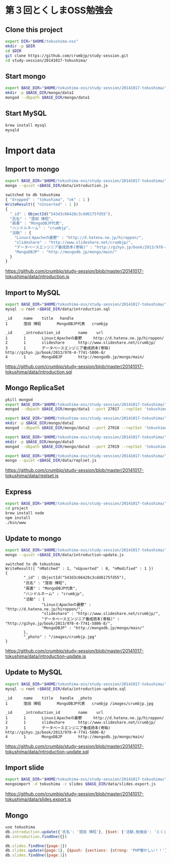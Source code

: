 
# 第３回とくしまOSS勉強会

## Clone this project
```sh
export DIR="$HOME/tokushima-oss"
mkdir -p $DIR
cd $DIR
git clone https://github.com/crumbjp/study-session.git
cd study-session/20141017-tokushima/
```

## Start mongo
```sh
export BASE_DIR="$HOME/tokushima-oss/study-session/20141017-tokushima/"
mkdir -p $BASE_DIR/mongo/data1
mongod --dbpath $BASE_DIR/mongo/data1

```

## Start MySQL
```sh
brew install mysql
mysqld
```

# Import data
## Import to mongo
```sh
export BASE_DIR="$HOME/tokushima-oss/study-session/20141017-tokushima/"
mongo --quiet <$BASE_DIR/data/introduction.js
```

```js
switched to db tokushima
{ "dropped" : "tokushima", "ok" : 1 }
WriteResult({ "nInserted" : 1 })
{
  "_id" : ObjectId("543d3c66428c3cdd6175fd55"),
  "氏名" : "窪田 博昭",
  "肩書" : "MongoDBJP代表",
  "ハンドルネーム" : "crumbjp",
  "活動" : {
    "LinuxとApacheの憂鬱" : "http://d.hatena.ne.jp/hiroppon/",
    "slideshare" : "http://www.slideshare.net/crumbjp/",
    "データベースエンジニア養成読本(寄稿)" : "http://gihyo.jp/book/2013/978-4-7741-5806-8/",
    "MongoDBJP" : "http://mongodb.jp/mongo/main/"
  }
}
```
https://github.com/crumbjp/study-session/blob/master/20141017-tokushima/data/introduction.js

## Import to MySQL
```sh
export BASE_DIR="$HOME/tokushima-oss/study-session/20141017-tokushima/"
mysql -u root <$BASE_DIR/data/introduction.sql
```

```
_id     name    title   handle
1       窪田 博昭       MongoDBJP代表   crumbjp

_id     _introduction_id        name    url
1       1       LinuxとApacheの憂鬱     http://d.hatena.ne.jp/hiroppon/
2       1       slideshare      http://www.slideshare.net/crumbjp/
3       1       データベースエンジニア養成読本(寄稿)    http://gihyo.jp/book/2013/978-4-7741-5806-8/
4       1       MongoDBJP       http://mongodb.jp/mongo/main/
```
https://github.com/crumbjp/study-session/blob/master/20141017-tokushima/data/introduction.sql

## Mongo ReplicaSet
```sh
pkill mongod
export BASE_DIR="$HOME/tokushima-oss/study-session/20141017-tokushima/"
mongod --dbpath $BASE_DIR/mongo/data1 --port 27017 --replSet 'tokushima-RS'
```

```sh
export BASE_DIR="$HOME/tokushima-oss/study-session/20141017-tokushima/"
mkdir -p $BASE_DIR/mongo/data2
mongod --dbpath $BASE_DIR/mongo/data2 --port 27018 --replSet 'tokushima-RS'
```

```sh
export BASE_DIR="$HOME/tokushima-oss/study-session/20141017-tokushima/"
mkdir -p $BASE_DIR/mongo/data3
mongod --dbpath $BASE_DIR/mongo/data3 --port 27019 --replSet 'tokushima-RS'
```

```sh
export BASE_DIR="$HOME/tokushima-oss/study-session/20141017-tokushima/"
mongo --quiet <$BASE_DIR/data/replset.js
```
https://github.com/crumbjp/study-session/blob/master/20141017-tokushima/data/replset.js

## Express
```sh
export BASE_DIR="$HOME/tokushima-oss/study-session/20141017-tokushima/"
cd project
brew install node
npm install
./bin/www
```

## Update to mongo
```sh
export BASE_DIR="$HOME/tokushima-oss/study-session/20141017-tokushima/"
mongo --quiet <$BASE_DIR/data/introduction-update.js
```

```
switched to db tokushima
WriteResult({ "nMatched" : 1, "nUpserted" : 0, "nModified" : 1 })
{
        "_id" : ObjectId("543d3c66428c3cdd6175fd55"),
        "氏名" : "窪田 博昭",
        "肩書" : "MongoDBJP代表",
        "ハンドルネーム" : "crumbjp",
        "活動" : {
                "LinuxとApacheの憂鬱" : "http://d.hatena.ne.jp/hiroppon/",
                "slideshare" : "http://www.slideshare.net/crumbjp/",
                "データベースエンジニア養成読本(寄稿)" : "http://gihyo.jp/book/2013/978-4-7741-5806-8/",
                "MongoDBJP" : "http://mongodb.jp/mongo/main/"
        },
        "_photo" : "/images/crumbjp.jpg"
}
```
https://github.com/crumbjp/study-session/blob/master/20141017-tokushima/data/introduction-update.js

## Update to MySQL
```sh
export BASE_DIR="$HOME/tokushima-oss/study-session/20141017-tokushima/"
mysql -u root <$BASE_DIR/data/introduction-update.sql
```

```
_id     name    title   handle  _photo
1       窪田 博昭       MongoDBJP代表   crumbjp /images/crumbjp.jpg

_id     _introduction_id        name    url
1       1       LinuxとApacheの憂鬱     http://d.hatena.ne.jp/hiroppon/
2       1       slideshare      http://www.slideshare.net/crumbjp/
3       1       データベースエンジニア養成読本(寄稿)    http://gihyo.jp/book/2013/978-4-7741-5806-8/
4       1       MongoDBJP       http://mongodb.jp/mongo/main/
```

https://github.com/crumbjp/study-session/blob/master/20141017-tokushima/data/introduction-update.sql

## Import slide
```sh
export BASE_DIR="$HOME/tokushima-oss/study-session/20141017-tokushima/"
mongoimport -d tokushima -c slides $BASE_DIR/data/slides.export.js
```
https://github.com/crumbjp/study-session/blob/master/20141017-tokushima/data/slides.export.js

## Mongo
```js
use tokushima
db.introduction.update({'氏名': '窪田 博昭'}, {$set: {'活動.勉強会': 'とくしまOSS勉強会'}});
db.introduction.findOne({})

db.slides.findOne({page:1})
db.slides.update({page:1}, {$push: {sections: {strong: 'PHP懐かしい！！'}}});
db.slides.findOne({page:1})

```
